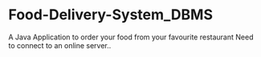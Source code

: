 # Food-Delivery-System_DBMS
A Java Application to order your food from your favourite restaurant
Need to connect to an online server..
